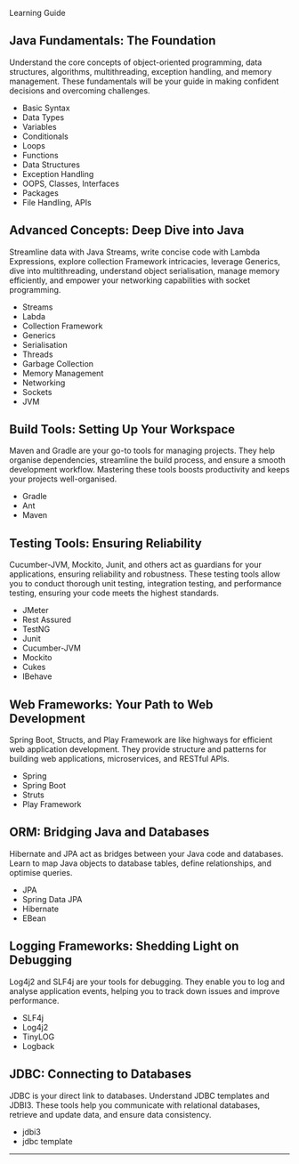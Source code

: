 Learning Guide
## Java Fundamentals: The Foundation
Understand the core concepts of object-oriented programming, data structures, algorithms, multithreading, exception handling, and memory management. These fundamentals will be your guide in making confident decisions and overcoming challenges.
- Basic Syntax
- Data Types
- Variables
- Conditionals
- Loops
- Functions
- Data Structures
- Exception Handling
- OOPS, Classes, Interfaces
- Packages
- File Handling, APIs
## Advanced Concepts: Deep Dive into Java
Streamline data with Java Streams, write concise code with Lambda Expressions, explore collection Framework intricacies, leverage Generics, dive into multithreading, understand object serialisation, manage memory efficiently, and empower your networking capabilities with socket programming.
- Streams
- Labda
- Collection Framework
- Generics
- Serialisation
- Threads
- Garbage Collection
- Memory Management
- Networking
- Sockets
- JVM
## Build Tools: Setting Up Your Workspace
Maven and Gradle are your go-to tools for managing projects. They help organise dependencies, streamline the build process, and ensure a smooth development workflow. Mastering these tools boosts productivity and keeps your projects well-organised.
- Gradle
- Ant
- Maven
## Testing Tools: Ensuring Reliability
Cucumber-JVM, Mockito, Junit, and others act as guardians for your applications, ensuring reliability and robustness. These testing tools allow you to conduct thorough unit testing, integration testing, and performance testing, ensuring your code meets the highest standards.
- JMeter
- Rest Assured
- TestNG
- Junit
- Cucumber-JVM
- Mockito
- Cukes
- IBehave
## Web Frameworks: Your Path to Web Development
Spring Boot, Structs, and Play Framework are like highways for efficient web application development. They provide structure and patterns for building web applications, microservices, and RESTful APIs.
- Spring
- Spring Boot
- Struts
- Play Framework
## ORM: Bridging Java and Databases
Hibernate and JPA act as bridges between your Java code and databases. Learn to map Java objects to database tables, define relationships, and optimise queries.
- JPA
- Spring Data JPA
- Hibernate
- EBean
## Logging Frameworks: Shedding Light on Debugging
Log4j2 and SLF4j are your tools for debugging. They enable you to log and analyse application events, helping you to track down issues and improve performance.
- SLF4j
- Log4j2
- TinyLOG
- Logback
## JDBC: Connecting to Databases
JDBC is your direct link to databases. Understand JDBC templates and JDBI3. These tools help you communicate with relational databases, retrieve and update data, and ensure data consistency.
- jdbi3
- jdbc template

---
